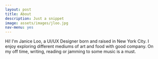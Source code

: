 ```yaml
---
layout: post
title: About
description: Just a snippet
image: assets/images/jloo.jpg
nav-menu: yes
---
```


Hi! I'm Janice Loo, a UI/UX Designer born and raised in New York City. I enjoy exploring different mediums of art and food with good company. On my off time, writing, reading or jamming to some music is a must.
